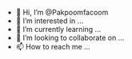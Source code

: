 - 👋 Hi, I’m @Pakpoomfacoom
- 👀 I’m interested in ...
- 🌱 I’m currently learning ...
- 💞️ I’m looking to collaborate on ...
- 📫 How to reach me ...

<!---
Pakpoomfacoom/Pakpoomfacoom is a ✨ special ✨ repository because its `README.md` (this file) appears on your GitHub profile.
You can click the Preview link to take a look at your changes.
--->

